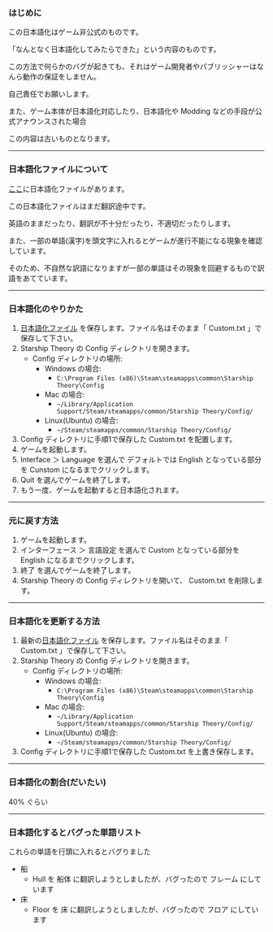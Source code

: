 ### はじめに

この日本語化はゲーム非公式のものです。

「なんとなく日本語化してみたらできた」という内容のものです。

この方法で何らかのバグが起きても、それはゲーム開発者やパブリッシャーはなんら動作の保証をしません。

自己責任でお願いします。

また、ゲーム本体が日本語化対応したり、日本語化や Modding などの手段が公式アナウンスされた場合

この内容は古いものとなります。

---
### 日本語化ファイルについて

[ここ](https://github.com/saronpasu/Starship-Theory/raw/master/JapaneseLocalization/Custom.txt)に日本語化ファイルがあります。

この日本語化ファイルはまだ翻訳途中です。

英語のままだったり、翻訳が不十分だったり、不適切だったりします。

また、一部の単語(漢字)を頭文字に入れるとゲームが進行不能になる現象を確認しています。

そのため、不自然な訳語になりますが一部の単語はその現象を回避するもので訳語をあてています。

---
### 日本語化のやりかた

1. [日本語化ファイル](https://github.com/saronpasu/Starship-Theory/raw/master/JapaneseLocalization/Custom.txt) を保存します。ファイル名はそのまま「 Custom.txt 」で保存して下さい。
2. Starship Theory の Config ディレクトリを開きます。
    - Config ディレクトリの場所:
        - Windows の場合:
            - `C:\Program Files (x86)\Steam\steamapps\common\Starship Theory\Config`
        - Mac の場合:
            - `~/Library/Application Support/Steam/steamapps/common/Starship Theory/Config/`
        - Linux(Ubuntu) の場合:
            - `~/Steam/steamapps/common/Starship Theory/Config/`
3. Config ディレクトリに手順1で保存した Custom.txt を配置します。
4. ゲームを起動します。
5. Interface ＞ Language を選んで デフォルトでは English となっている部分を Cunstom になるまでクリックします。
6. Quit を選んでゲームを終了します。
7. もう一度、ゲームを起動すると日本語化されます。

---
### 元に戻す方法

1. ゲームを起動します。
2. インターフェース ＞ 言語設定 を選んで Custom となっている部分を English になるまでクリックします。
3. 終了 を選んでゲームを終了します。
4. Starship Theory の Config ディレクトリを開いて、 Custom.txt を削除します。

---
### 日本語化を更新する方法

1. 最新の[日本語化ファイル](https://github.com/saronpasu/Starship-Theory/raw/master/JapaneseLocalization/Custom.txt) を保存します。ファイル名はそのまま「 Custom.txt 」で保存して下さい。
2. Starship Theory の Config ディレクトリを開きます。
    - Config ディレクトリの場所:
        - Windows の場合:
            - `C:\Program Files (x86)\Steam\steamapps\common\Starship Theory\Config`
        - Mac の場合:
            - `~/Library/Application Support/Steam/steamapps/common/Starship Theory/Config/`
        - Linux(Ubuntu) の場合:
            - `~/Steam/steamapps/common/Starship Theory/Config/`
3. Config ディレクトリに手順1で保存した Custom.txt を上書き保存します。

---
### 日本語化の割合(だいたい)

40% ぐらい

---
### 日本語化するとバグった単語リスト

これらの単語を行頭に入れるとバグりました

- 船
    - Hull を 船体 に翻訳しようとしましたが、バグったので フレーム にしています
- 床
    - Floor を 床 に翻訳しようとしましたが、バグったので フロア にしています

